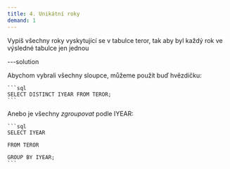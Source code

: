 ```yaml
---
title: 4. Unikátní roky
demand: 1
---
```


Vypiš všechny roky vyskytující se v tabulce teror, tak aby byl každý rok ve výsledné tabulce jen jednou

---solution

Abychom vybrali všechny sloupce, můžeme použít buď hvězdičku:

    ```sql
    SELECT DISTINCT IYEAR FROM TEROR;
    ```

Anebo je všechny _zgroupovat_ podle IYEAR:

    ```sql
    SELECT IYEAR

    FROM TEROR

    GROUP BY IYEAR;
    ```
